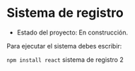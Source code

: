 <h1> Sistema de registro</h1>

- Estado del proyecto: En construcción.

Para ejecutar el sistema debes escribir:

````npm install react````
sistema de registro 2
